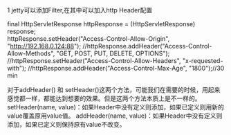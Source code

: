 1 jetty可以添加Filter,在其中可以加入http Header配置
	
  final HttpServletResponse httpResponse = (HttpServletResponse) response;				
  httpResponse.setHeader("Access-Control-Allow-Origin", "http://192.168.0.124:88");
  //httpResponse.addHeader("Access-Control-Allow-Methods", "GET, POST, PUT, DELETE, OPTIONS");
  //httpResponse.setHeader("Access-Control-Allow-Headers", "x-requested-with");
  //httpResponse.addHeader("Access-Control-Max-Age", "1800");//30 min
  
  对于addHeader() 和 setHeader()这两个方法，可能我们在需要的时候，用起来感觉都一样，都能达到想要的效果。但是这两个方法本质上是不一样的。
  setHeader(name, value)：如果Header中没有定义则添加，如果已定义则用新的value覆盖原用value值。
  addHeader(name, value)：如果Header中没有定义则添加，如果已定义则保持原有value不改变。
